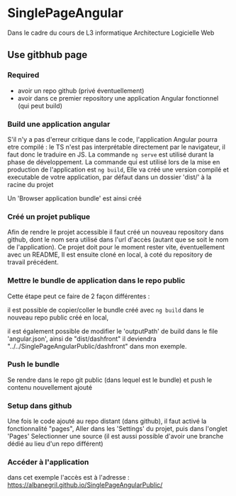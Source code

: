 # SinglePageAngular
Dans le cadre du cours de L3 informatique Architecture Logicielle Web

## Use gitbhub page

### Required

- avoir un repo github (privé éventuellement)
- avoir dans ce premier repository une application Angular fonctionnel (qui peut build)

### Build une application angular

S'il n'y a pas d'erreur critique dans le code, l'application Angular pourra etre compilé : le TS n'est pas interprétable directement par le navigateur, il faut donc le traduire en JS.
La commande `ng serve` est utilisé durant la phase de développement.
La commande qui est utilisé lors de la mise en production de l'application est `ng build`,
Elle va créé une version compilé et executable de votre application, par défaut dans un dossier 'dist/' à la racine du projet

Un 'Browser application bundle' est ainsi créé

### Créé un projet publique

Afin de rendre le projet accessible il faut créé un nouveau repository dans github, dont le nom sera utilisé dans l'url d'accès (autant que se soit le nom de l'application).
Ce projet doit pour le moment rester vite, éventuellement avec un README,
Il est ensuite cloné en local, à coté du repository de travail précédent.

### Mettre le bundle de application dans le repo public

Cette étape peut ce faire de 2 façon différentes :

il est possible de copier/coller le bundle créé avec `ng build` dans le nouveau repo public créé en local,

il est également possible de modifier le 'outputPath' de build dans le file 'angular.json', ainsi de "dist/dashfront" il deviendra "../../SinglePageAngularPublic/dashfront" dans mon exemple.

### Push le bundle

Se rendre dans le repo git public (dans lequel est le bundle) et push le contenu nouvellement ajouté

### Setup dans github

Une fois le code ajouté au repo distant (dans github), il faut activé la fonctionnalité "pages",
Aller dans les 'Settings' du projet, puis dans l'onglet 'Pages'
Selectionner une source (il est aussi possible d'avoir une branche dédié au lieu d'un repo différent)

### Accéder à l'application

dans cet exemple l'accès est à l'adresse : https://albanegril.github.io/SinglePageAngularPublic/
